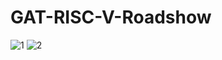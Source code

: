 # GAT-RISC-V-Roadshow

![1](https://github.com/user-attachments/assets/aa71af90-231e-40b4-b10f-e5a908f63cfd)
![2](https://github.com/user-attachments/assets/c79e9f4a-8b89-4c09-b715-21e88baf2356)
